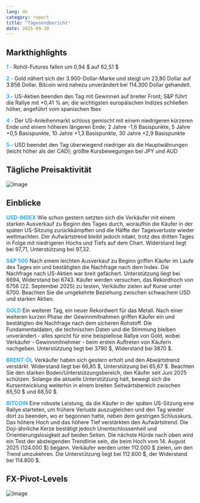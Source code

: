 ```yaml
---
lang: de
category: report
title: "Tagesendbericht"
date: 2025-09-30
---
```



<h2>Markthighlights</h2>
<strong style="color: #2caef7;">1 - </strong> Rohöl-Futures fallen um 0,94 $ auf 62,51 $

<strong style="color: #2caef7;">2 - </strong> Gold nähert sich der 3.900-Dollar-Marke und steigt um 23,80 Dollar auf 3.856 Dollar. Bitcoin wird nahezu unverändert bei 114.300 Dollar gehandelt.

<strong style="color: #2caef7;">3 - </strong> US-Aktien beenden den Tag mit Gewinnen auf breiter Front; S&P führt die Rallye mit +0,41 % an; die wichtigsten europäischen Indizes schließen höher, angeführt vom spanischen Ibex

<strong style="color: #2caef7;">4 - </strong> Der US-Anleihenmarkt schloss gemischt mit einem niedrigeren kürzeren Ende und einem höheren längeren Ende; 2 Jahre -1,6 Basispunkte, 5 Jahre +0,5 Basispunkte, 10 Jahre +1,3 Basispunkte, 30 Jahre +2,9 Basispunkte

<strong style="color: #2caef7;">5 - </strong> USD beendet den Tag überwiegend niedriger als die Hauptwährungen (leicht höher als der CAD); größte Kursbewegungen bei JPY und AUD




<h2>Tägliche Preisaktivität</h2>
<img src="https://markleighedu.github.io/img/Sep-2025/30-Sep-2025/price.jpg" alt="Image"/>

<h2>Einblicke</h2>
<strong style="color: #2caef7;">USD-INDEX</strong> Wie schon gestern setzten sich die Verkäufer mit einem starken Ausverkauf zu Beginn des Tages durch, woraufhin die Käufer in der späten US-Sitzung zurückkämpften und die Hälfte der Tagesverluste wieder wettmachten. Der Aufwärtstrend bleibt jedoch intakt, trotz des dritten Tages in Folge mit niedrigeren Hochs und Tiefs auf dem Chart. Widerstand liegt bei 97,71, Unterstützung bei 97,32.

<strong style="color: #2caef7;">S&P 500</strong> Nach einem leichten Ausverkauf zu Beginn griffen Käufer im Laufe des Tages ein und bestätigten die Nachfrage nach dem Index. Die Nachfrage nach US-Aktien war breit gefächert. Unterstützung liegt bei 6694, Widerstand bei 6743. Käufer werden versuchen, das Rekordhoch von 6756 (22. September 2025) zu testen, Verkäufer zielen auf Kurse unter 6700. Beachten Sie die umgekehrte Beziehung zwischen schwachem USD und starken Aktien.

<strong style="color: #2caef7;">GOLD</strong> Ein weiterer Tag, ein neuer Rekordwert für das Metall. Nach einer weiteren kurzen Phase der Gewinnmitnahmen griffen Käufer ein und bestätigten die Nachfrage nach dem sicheren Rohstoff. Die Fundamentaldaten, die technischen Daten und die Stimmung bleiben unverändert - alles spricht für eine beispiellose Rallye von Gold, wobei Verkäufer - Gewinnmitnehmer - beim ersten Auftreten von Käufern nachgeben. Unterstützung liegt bei 3790 $, Widerstand bei 3870 $.

<strong style="color: #2caef7;">BRENT-ÖL</strong> Verkäufer haben sich gestern erholt und den Abwärtstrend verstärkt. Widerstand liegt bei 66,85 $, Unterstützung bei 65,67 $. Beachten Sie den starken Boden/Unterstützungsbereich, den Käufer seit Juni 2025 schützen. Solange die aktuelle Unterstützung hält, bewegt sich die Kursentwicklung weiterhin in einem breiten Seitwärtsbereich zwischen 65,50 $ und 68,50 $.

<strong style="color: #2caef7;">BITCOIN</strong> Eine robuste Leistung, da die Käufer in der späten US-Sitzung eine Rallye starteten, um frühere Verluste auszugleichen und den Tag wieder dort zu beenden, wo er begonnen hatte, neben dem gestrigen Schlusskurs. Das höhere Hoch und das höhere Tief verstärkten den Aufwärtstrend. Die Doji-ähnliche Kerze bestätigt jedoch Unentschlossenheit und Orientierungslosigkeit auf beiden Seiten. Die nächste Hürde nach oben wird ein Test der absteigenden Trendlinie sein, die beim Hoch vom 14. August 2025 (124.000 $) begann. Verkäufer werden unter 112.000 $ zielen, um den Trend umzukehren. Die Unterstützung liegt bei 112.600 $, der Widerstand bei 114.800 $.



<h2>FX-Pivot-Levels</h2>
<img src="https://markleighedu.github.io/img/Sep-2025/30-Sep-2025/pivot.jpg" alt="Image"/>